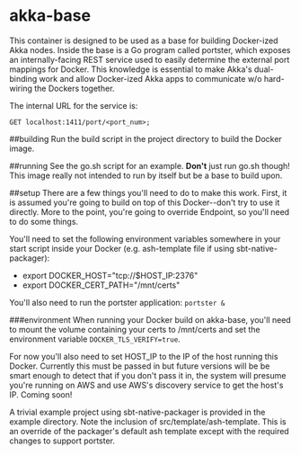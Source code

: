 # akka-base
This container is designed to be used as a base for building Docker-ized Akka nodes.  Inside the base is a Go program called portster, which exposes an internally-facing REST service used to easily determine the external port mappings for Docker.  This knowledge is essential to make Akka's dual-binding work and allow Docker-ized Akka apps to communicate w/o hard-wiring the Dockers together.

The internal URL for the service is:

    GET localhost:1411/port/<port_num>;

##building
Run the build script in the project directory to build the Docker image.

##running
See the go.sh script for an example.  **Don't** just run go.sh though!  This image really not intended to run by itself but be a base to build upon.

##setup
There are a few things you'll need to do to make this work.  First, it is assumed you're going to build on top of this Docker--don't try to use it directly.  More to the point, you're going to override Endpoint, so you'll need to do some things.

You'll need to set the following environment variables somewhere in your start script inside your Docker (e.g. ash-template file if using sbt-native-packager):

* export DOCKER_HOST="tcp://$HOST_IP:2376"
* export DOCKER_CERT_PATH="/mnt/certs"

You'll also need to run the portster application:  `portster &`

###environment
When running your Docker build on akka-base, you'll need to mount the volume containing your certs to /mnt/certs and set the environment variable `DOCKER_TLS_VERIFY=true`.

For now you'll also need to set HOST_IP to the IP of the host running this Docker.  Currently this must be passed in but future versions will be be smart enough to detect that if you don't pass it in, the system will presume you're running on AWS and use AWS's discovery service to get the host's IP.  Coming soon!

A trivial example project using sbt-native-packager is provided in the example directory.  Note the inclusion of src/template/ash-template.  This is an override of the packager's default ash template except with the required changes to support portster.
